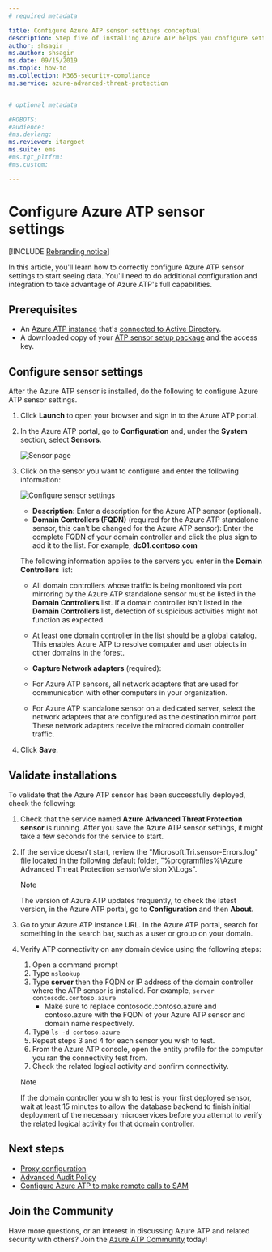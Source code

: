 ```yaml
---
# required metadata

title: Configure Azure ATP sensor settings conceptual
description: Step five of installing Azure ATP helps you configure settings for your Azure ATP standalone sensor.
author: shsagir
ms.author: shsagir
ms.date: 09/15/2019
ms.topic: how-to
ms.collection: M365-security-compliance
ms.service: azure-advanced-threat-protection


# optional metadata

#ROBOTS:
#audience:
#ms.devlang:
ms.reviewer: itargoet
ms.suite: ems
#ms.tgt_pltfrm:
#ms.custom:

---
```


# Configure Azure ATP sensor settings

[!INCLUDE [Rebranding notice](includes/rebranding.md)]

In this article, you'll learn how to correctly configure Azure ATP sensor settings to start seeing data. You'll need to do additional configuration and integration to take advantage of Azure ATP's full capabilities.

## Prerequisites

- An [Azure ATP instance](install-step1.md) that's [connected to Active Directory](install-step2.md).
- A downloaded copy of your [ATP sensor setup package](install-step3.md) and the access key.

## Configure sensor settings

After the Azure ATP sensor is installed, do the following to configure Azure ATP sensor settings.

1. Click **Launch** to open your browser and sign in to the Azure ATP portal.

1. In the Azure ATP portal, go to **Configuration** and, under the **System** section, select **Sensors**.

    ![Sensor page](media/atp-sensor-config.png)

1. Click on the sensor you want to configure and enter the following information:

    ![Configure sensor settings](media/atp-sensor-config-2.png)

    - **Description**: Enter a description for the Azure ATP sensor (optional).
    - **Domain Controllers (FQDN)** (required for the Azure ATP standalone sensor, this can't be changed for the Azure ATP sensor): Enter the complete FQDN of your domain controller and click the plus sign to add it to the list. For example,  **dc01.contoso.com**

    The following information applies to the servers you enter in the **Domain Controllers** list:
    - All domain controllers whose traffic is being monitored via port mirroring by the Azure ATP standalone sensor must be listed in the **Domain Controllers** list. If a domain controller isn't listed in the **Domain Controllers** list, detection of suspicious activities might not function as expected.
    - At least one domain controller in the list should be a global catalog. This enables Azure ATP to resolve computer and user objects in other domains in the forest.

    - **Capture Network adapters** (required):

    - For Azure ATP sensors, all network adapters that are used for communication with other computers in your organization.
    - For Azure ATP standalone sensor on a dedicated server, select the network adapters that are configured as the destination mirror port. These network adapters receive the mirrored domain controller traffic.

1. Click **Save**.

## Validate installations

To validate that the Azure ATP sensor has been successfully deployed, check the following:

1. Check that the service named **Azure Advanced Threat Protection sensor** is running. After you save the Azure ATP sensor settings, it might take a few seconds for the service to start.

1. If the service doesn't start, review the "Microsoft.Tri.sensor-Errors.log" file located in the following default folder, "%programfiles%\Azure Advanced Threat Protection sensor\Version X\Logs".

    >[!NOTE]
    > The version of Azure ATP updates frequently, to check the latest version, in the Azure ATP portal, go to **Configuration** and then **About**.

1. Go to your Azure ATP instance URL. In the Azure ATP portal, search for something in the search bar, such as a user or group on your domain.

1. Verify ATP connectivity on any domain device using the following steps:
    1. Open a command prompt
    1. Type `nslookup`
    1. Type **server** then the FQDN or IP address of the domain controller where the ATP sensor is installed. For example,
    `server contosodc.contoso.azure`
        - Make sure to replace contosodc.contoso.azure and contoso.azure with the FQDN of your Azure ATP sensor and domain name respectively.
    1. Type `ls -d contoso.azure`
    1. Repeat steps 3 and 4 for each sensor you wish to test.
    1. From the Azure ATP console, open the entity profile for the computer you ran the connectivity test from.
    1. Check the related logical activity and confirm connectivity.

    > [!NOTE]
    >If the domain controller you wish to test is your first deployed sensor, wait at least 15 minutes to allow the database backend to finish initial deployment of the necessary microservices before you attempt to verify the related logical activity for that domain controller.

## Next steps

- [Proxy configuration](configure-proxy.md)
- [Advanced Audit Policy](configure-windows-event-collection.md)
- [Configure Azure ATP to make remote calls to SAM](install-step8-samr.md)

## Join the Community

Have more questions, or an interest in discussing Azure ATP and related security with others? Join the [Azure ATP Community](https://aka.ms/azureatpcommunity) today!